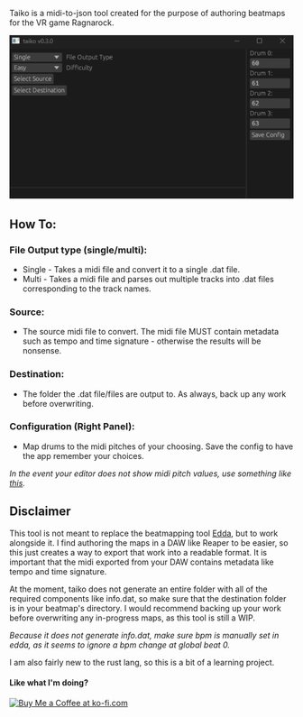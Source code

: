 Taiko is a midi-to-json tool created for the purpose of authoring beatmaps for the VR game Ragnarock.

![Screenshot](https://github.com/jjcosmos/taiko/blob/main/Screenshot.png)

## How To:

### File Output type (single/multi):
- Single - Takes a midi file and convert it to a single .dat file.
- Multi - Takes a midi file and parses out multiple tracks into .dat files corresponding to the track names.

### Source:
- The source midi file to convert. The midi file MUST contain metadata such as tempo and time signature - otherwise the results will be nonsense.

### Destination:
- The folder the .dat file/files are output to. As always, back up any work before overwriting.

### Configuration (Right Panel):
- Map drums to the midi pitches of your choosing. Save the config to have the app remember your choices.

*In the event your editor does not show midi pitch values, use something like [this](https://www.inspiredacoustics.com/en/MIDI_note_numbers_and_center_frequencies).*

## Disclaimer

This tool is not meant to replace the beatmapping tool [Edda](https://github.com/PKBeam/Edda), but to work alongside it. I find authoring the maps in a DAW like Reaper to be easier, so this just creates a way to export that work into a readable format. It is important that the midi exported from your DAW contains metadata like tempo and time signature. 

At the moment, taiko does not generate an entire folder with all of the required components like info.dat, so make sure that the destination folder is in your beatmap's directory. I would recommend backing up your work before overwriting any in-progress maps, as this tool is still a WIP. 

*Because it does not generate info.dat, make sure bpm is manually set in edda, as it seems to ignore a bpm change at global beat 0.*

I am also fairly new to the rust lang, so this is a bit of a learning project.

#### Like what I'm doing?
<a href='https://ko-fi.com/jjcosmos' target='_blank'><img height='35' style='border:0px;height:34px;' src='https://az743702.vo.msecnd.net/cdn/kofi3.png?v=0' border='0' alt='Buy Me a Coffee at ko-fi.com' />
